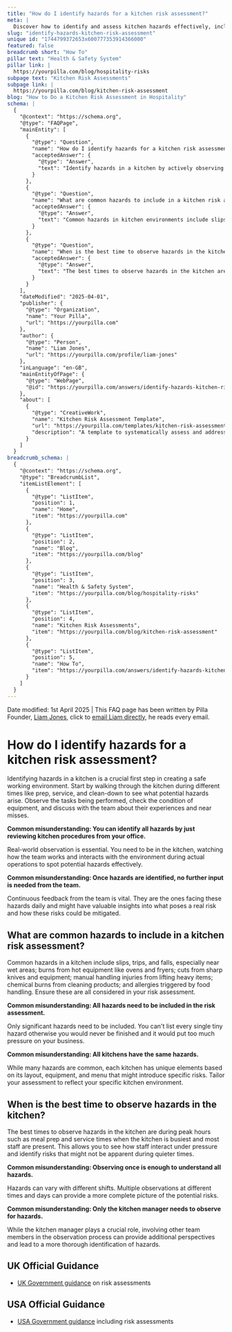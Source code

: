 ```yaml
---
title: "How do I identify hazards for a kitchen risk assessment?"
meta: |
  Discover how to identify and assess kitchen hazards effectively, including common risks and misconceptions about kitchen safety evaluations.
slug: "identify-hazards-kitchen-risk-assessment"
unique id: "1744799372653x600777353914366000"
featured: false
breadcrumb short: "How To"
pillar text: "Health & Safety System"
pillar link: |
  https://yourpilla.com/blog/hospitality-risks
subpage text: "Kitchen Risk Assessments"
subpage link: |
  https://yourpilla.com/blog/kitchen-risk-assessment
blog: "How to Do a Kitchen Risk Assessment in Hospitality"
schema: |
  {
    "@context": "https://schema.org",
    "@type": "FAQPage",
    "mainEntity": [
      {
        "@type": "Question",
        "name": "How do I identify hazards for a kitchen risk assessment?",
        "acceptedAnswer": {
          "@type": "Answer",
          "text": "Identify hazards in a kitchen by actively observing the kitchen environment during different operation times such as prep, service, and clean-down. Watch the tasks being performed, check the condition of equipment, and gather feedback from the team on their experiences and near misses. Real-world observation and continuous team feedback are essential for an effective risk assessment."
        }
      },
      {
        "@type": "Question",
        "name": "What are common hazards to include in a kitchen risk assessment?",
        "acceptedAnswer": {
          "@type": "Answer",
          "text": "Common hazards in kitchen environments include slips, trips, and falls in wet areas, burns from hot equipment, cuts from sharp objects, manual handling injuries from lifting, chemical burns from cleaning products, and allergies triggered by food handling. Risk assessments should focus on significant hazards, tailoring to specific kitchen attributes such as layout, equipment, and menu."
        }
      },
      {
        "@type": "Question",
        "name": "When is the best time to observe hazards in the kitchen?",
        "acceptedAnswer": {
          "@type": "Answer",
          "text": "The best times to observe hazards in the kitchen are during peak hours such as meal preparations and service times. Observing during these periods allows you to assess how staff handle pressure and identify risks that are less noticeable during quieter times. Multiple observations across different times and shifts ensure a comprehensive understanding of potential hazards."
        }
      }
    ],
    "dateModified": "2025-04-01",
    "publisher": {
      "@type": "Organization",
      "name": "Your Pilla",
      "url": "https://yourpilla.com"
    },
    "author": {
      "@type": "Person",
      "name": "Liam Jones",
      "url": "https://yourpilla.com/profile/liam-jones"
    },
    "inLanguage": "en-GB",
    "mainEntityOfPage": {
      "@type": "WebPage",
      "@id": "https://yourpilla.com/answers/identify-hazards-kitchen-risk-assessment"
    },
    "about": [
      {
        "@type": "CreativeWork",
        "name": "Kitchen Risk Assessment Template",
        "url": "https://yourpilla.com/templates/kitchen-risk-assessment",
        "description": "A template to systematically assess and address potential hazards in the kitchen, including instructions for periodic review and customisation for specific business needs."
      }
    ]
  }
breadcrumb_schema: |
  {
    "@context": "https://schema.org",
    "@type": "BreadcrumbList",
    "itemListElement": [
      {
        "@type": "ListItem",
        "position": 1,
        "name": "Home",
        "item": "https://yourpilla.com"
      },
      {
        "@type": "ListItem",
        "position": 2,
        "name": "Blog",
        "item": "https://yourpilla.com/blog"
      },
      {
        "@type": "ListItem",
        "position": 3,
        "name": "Health & Safety System",
        "item": "https://yourpilla.com/blog/hospitality-risks"
      },
      {
        "@type": "ListItem",
        "position": 4,
        "name": "Kitchen Risk Assessments",
        "item": "https://yourpilla.com/blog/kitchen-risk-assessment"
      },
      {
        "@type": "ListItem",
        "position": 5,
        "name": "How To",
        "item": "https://yourpilla.com/answers/identify-hazards-kitchen-risk-assessment"
      }
    ]
  }
---
```


Date modified: 1st April 2025 | This FAQ page has been written by Pilla Founder, [Liam Jones](https://yourpilla.com/profile/liam-jones), click to [email Liam directly](https://mailto:liam@yourpilla.com), he reads every email.

# How do I identify hazards for a kitchen risk assessment?

Identifying hazards in a kitchen is a crucial first step in creating a safe working environment. Start by walking through the kitchen during different times like prep, service, and clean-down to see what potential hazards arise. Observe the tasks being performed, check the condition of equipment, and discuss with the team about their experiences and near misses.

**Common misunderstanding: You can identify all hazards by just reviewing kitchen procedures from your office.**

Real-world observation is essential. You need to be in the kitchen, watching how the team works and interacts with the environment during actual operations to spot potential hazards effectively.

**Common misunderstanding: Once hazards are identified, no further input is needed from the team.**

Continuous feedback from the team is vital. They are the ones facing these hazards daily and might have valuable insights into what poses a real risk and how these risks could be mitigated.

## What are common hazards to include in a kitchen risk assessment?

Common hazards in a kitchen include slips, trips, and falls, especially near wet areas; burns from hot equipment like ovens and fryers; cuts from sharp knives and equipment; manual handling injuries from lifting heavy items; chemical burns from cleaning products; and allergies triggered by food handling. Ensure these are all considered in your risk assessment.

**Common misunderstanding: All hazards need to be included in the risk assessment.**

Only significant hazards need to be included. You can't list every single tiny hazard otherwise you would never be finished and it would put too much pressure on your business.

**Common misunderstanding: All kitchens have the same hazards.**

While many hazards are common, each kitchen has unique elements based on its layout, equipment, and menu that might introduce specific risks. Tailor your assessment to reflect your specific kitchen environment.

## When is the best time to observe hazards in the kitchen?

The best times to observe hazards in the kitchen are during peak hours such as meal prep and service times when the kitchen is busiest and most staff are present. This allows you to see how staff interact under pressure and identify risks that might not be apparent during quieter times.

**Common misunderstanding: Observing once is enough to understand all hazards.**

Hazards can vary with different shifts. Multiple observations at different times and days can provide a more complete picture of the potential risks.

**Common misunderstanding: Only the kitchen manager needs to observe for hazards.**

While the kitchen manager plays a crucial role, involving other team members in the observation process can provide additional perspectives and lead to a more thorough identification of hazards.

## UK Official Guidance

-   [UK Government guidance](https://www.hse.gov.uk/catering/risk.htm) on risk assessments

## USA Official Guidance

-   [USA Government guidance](https://www.fda.gov/regulatory-information/search-fda-guidance-documents/draft-guidance-industry-hazard-analysis-and-risk-based-preventive-controls-human-food) including risk assessments